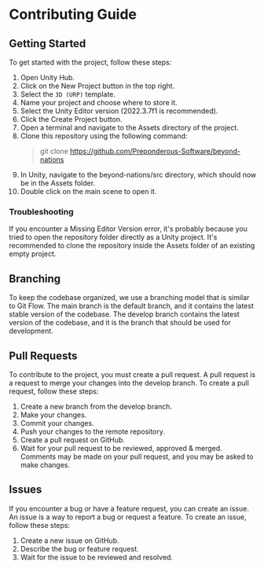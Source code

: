 # Contributing Guide

## Getting Started
To get started with the project, follow these steps:

1. Open Unity Hub.
1. Click on the New Project button in the top right.
1. Select the `3D (URP)` template.
1. Name your project and choose where to store it.
1. Select the Unity Editor version (2022.3.7f1 is recommended).
1. Click the Create Project button.
1. Open a terminal and navigate to the Assets directory of the project.
1. Clone this repository using the following command:
    > git clone https://github.com/Preponderous-Software/beyond-nations
1. In Unity, navigate to the beyond-nations/src directory, which should now be in the Assets folder.
1. Double click on the main scene to open it.

### Troubleshooting
If you encounter a Missing Editor Version error, it's probably because you tried to open the repository folder directly as a Unity project. It's recommended to clone the repository inside the Assets folder of an existing empty project.

## Branching
To keep the codebase organized, we use a branching model that is similar to Git Flow. The main branch is the default branch, and it contains the latest stable version of the codebase. The develop branch contains the latest version of the codebase, and it is the branch that should be used for development.

## Pull Requests
To contribute to the project, you must create a pull request. A pull request is a request to merge your changes into the develop branch. To create a pull request, follow these steps:
1. Create a new branch from the develop branch.
1. Make your changes.
1. Commit your changes.
1. Push your changes to the remote repository.
1. Create a pull request on GitHub.
1. Wait for your pull request to be reviewed, approved & merged. Comments may be made on your pull request, and you may be asked to make changes.

## Issues
If you encounter a bug or have a feature request, you can create an issue. An issue is a way to report a bug or request a feature. To create an issue, follow these steps:
1. Create a new issue on GitHub.
1. Describe the bug or feature request.
1. Wait for the issue to be reviewed and resolved.